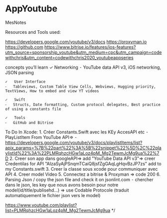 # AppYoutube
MesNotes

Resources and Tools used:

https://developers.google.com/youtube/v3/docs
https://proxyman.io
https://github.com
https://www.bitrise.io/features/ios-features?utm_source=sponsorship_youtube&utm_medium=cpc&utm_campaign=codewithchris&utm_content=codewithchris2020_youtubeappseries

concepts you’ll learn
	✓	Networking
	⁃	YouTube data API v3, iOS networking, JSON parsing

	✓	User Interface
	⁃	Tableviews, Custom Table View Cells, Webviews, Hugging priority, TextViews, How to embed and view YT videos

	✓	Swift
	⁃	Structs, Date formatting, Custom protocol delegates, Best practice of using a constants file

	✓	Tools
	⁃	GitHub and Bitrise


To Do In Xcode:
	1.	Créer Constants.Swift avec les KEy AccesAPI etc
	⁃	PlayListItem From YouTube API=>
	⁃	https://developers.google.com/youtube/v3/docs/playlistItems/list?apix_params=%7B%22part%22%3A%5B%22snippet%22%5D%2C%22playlistId%22%3A%22PLMRqhzcHGw1aLoz4pM_Mg2TewmJcMg9ua%22%7D
	2.	Creer son app dans googleAPI=> add "YouTube Data API v3"=> creer Credentilas for API "AIzaSyAjPSnqmTCaiQ8jsfZgGAqLgHqvBzJP7zs" add to my Constants.swift
	3.	Creer la classe sous xcode pour communiquer avec API
	4.	Creer model Video
	5.	Connectez a bitrise & Proxyman => code 200 
	6.	Parsing Json / copy the json file and check it on jsonlint.com
	⁃	chercher dans le json, les key que nous avons besoin pour notre model(id/title/publisehd...)
		=> use Codable Protocole (traduit automatiquement le fichier json vers le model)

https://www.youtube.com/playlist?list=PLMRqhzcHGw1aLoz4pM_Mg2TewmJcMg9ua
*/
